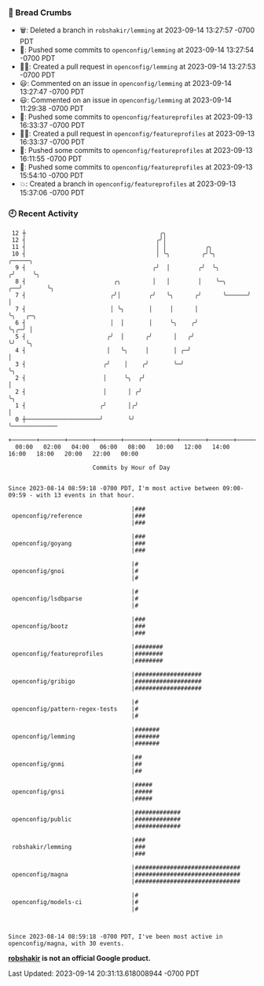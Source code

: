 ### 🍞 Bread Crumbs

 * 🗑: Deleted a branch in `robshakir/lemming` at 2023-09-14 13:27:57 -0700 PDT
 * 🚢: Pushed some commits to `openconfig/lemming` at 2023-09-14 13:27:54 -0700 PDT
 * ✍🏼: Created a pull request in `openconfig/lemming` at 2023-09-14 13:27:53 -0700 PDT
 * 😃: Commented on an issue in `openconfig/lemming` at 2023-09-14 13:27:47 -0700 PDT
 * 😃: Commented on an issue in `openconfig/lemming` at 2023-09-14 11:29:38 -0700 PDT
 * 🚢: Pushed some commits to `openconfig/featureprofiles` at 2023-09-13 16:33:37 -0700 PDT
 * ✍🏼: Created a pull request in `openconfig/featureprofiles` at 2023-09-13 16:33:37 -0700 PDT
 * 🚢: Pushed some commits to `openconfig/featureprofiles` at 2023-09-13 16:11:55 -0700 PDT
 * 🚢: Pushed some commits to `openconfig/featureprofiles` at 2023-09-13 15:54:10 -0700 PDT
 * 💥: Created a branch in `openconfig/featureprofiles` at 2023-09-13 15:37:06 -0700 PDT

### 🕘 Recent Activity
```
 12 ┼                                      ╭╮
 12 ┤                                     ╭╯│
 11 ┤                                     │ │           ╭╮
 10 ┤                                     │ ╰╮         ╭╯╰╮             ╭─────╮
  9 ┤                                    ╭╯  │        ╭╯  ╰╮           ╭╯     ╰╮
  8 ┤                         ╭╮         │   │        │    ╰─╮      ╭──╯       ╰╮
  7 ┤                        ╭╯│        ╭╯   ╰╮      ╭╯      ╰──────╯           │
  7 ┤                        │ ╰╮       │     │      │                          ╰╮   ╭─╮
  6 ┤                        │  │       │     ╰╮    ╭╯                           ╰╮╭─╯ │
  5 ┤                       ╭╯  │      ╭╯      │   ╭╯                             ╰╯   ╰╮
  4 ┤                       │   ╰╮     │       │ ╭─╯                                    │
  3 ┤                      ╭╯    │    ╭╯       ╰─╯                                      ╰╮
  2 ┤                      │     ╰╮  ╭╯                                                  │
  2 ┤                      │      │ ╭╯                                                   ╰╮
  1 ┤                     ╭╯      │╭╯                                                     │
  0 ┼─────────────────────╯       ╰╯                                                      ╰─────────────
    +───────+───────+───────+───────+───────+───────+───────+───────+───────+───────+───────+───────+────
  00:00   02:00   04:00   06:00   08:00   10:00   12:00   14:00   16:00   18:00   20:00   22:00   00:00   

						Commits by Hour of Day


Since 2023-08-14 08:59:18 -0700 PDT, I'm most active between 09:00-09:59 - with 13 events in that hour.

```



```
                                   |###
 openconfig/reference              |###
                                   |###

                                   |###
 openconfig/goyang                 |###
                                   |###

                                   |#
 openconfig/gnoi                   |#
                                   |#

                                   |#
 openconfig/lsdbparse              |#
                                   |#

                                   |###
 openconfig/bootz                  |###
                                   |###

                                   |########
 openconfig/featureprofiles        |########
                                   |########

                                   |###################
 openconfig/gribigo                |###################
                                   |###################

                                   |#
 openconfig/pattern-regex-tests    |#
                                   |#

                                   |#######
 openconfig/lemming                |#######
                                   |#######

                                   |##
 openconfig/gnmi                   |##
                                   |##

                                   |#####
 openconfig/gnsi                   |#####
                                   |#####

                                   |#############
 openconfig/public                 |#############
                                   |#############

                                   |###
 robshakir/lemming                 |###
                                   |###

                                   |##############################
 openconfig/magna                  |##############################
                                   |##############################

                                   |#
 openconfig/models-ci              |#
                                   |#



Since 2023-08-14 08:59:18 -0700 PDT, I've been most active in openconfig/magna, with 30 events.

```
**[robshakir](mailto:robjs@google.com) is not an official Google product.**  


Last Updated: 2023-09-14 20:31:13.618008944 -0700 PDT
